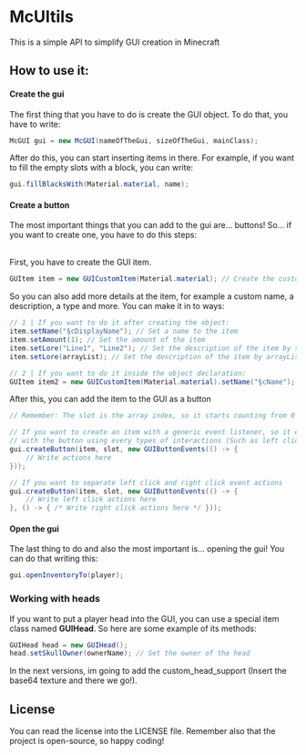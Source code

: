 # McUItils
This is a simple API to simplify GUI creation in Minecraft

## How to use it:
#### Create the gui
The first thing that you have to do is create the GUI object. To do that, you have to write:
```java
McGUI gui = new McGUI(nameOfTheGui, sizeOfTheGui, mainClass);
```

After do this, you can start inserting items in there. For example, if you want to fill the empty slots with
a block, you can write:

```java
gui.fillBlacksWith(Material.material, name);
```

#### Create a button

The most important things that you can add to the gui are... buttons! So... if you want to create one,
you have to do this steps: <br> <br>

First, you have to create the GUI item.
```java
GUItem item = new GUICustomItem(Material.material); // Create the custom item object
```

So you can also add more details at the item, for example a custom name, a description, a type and more.
You can make it in to ways:
```java
// 1 | If you want to do it after creating the object:
item.setName("§cDisplayName"); // Set a name to the item
item.setAmount(1); // Set the amount of the item
item.setLore("Line1", "Line2"); // Set the description of the item by strings
item.setLore(arrayList); // Set the description of the item by arrayList

// 2 | If you want to do it inside the object declaration:
GUItem item2 = new GUICustomItem(Material.material).setName("§cName");
```
After this, you can add the item to the GUI as a button
```java
// Remember: The slot is the array index, so it starts counting from 0 (First line: 0-8 and not 1-9)

// If you want to create an item with a generic event listener, so it execute the click actions when you interact
// with the button using every types of interactions (Such as left click, right click or drop key).
gui.createButton(item, slot, new GUIButtonEvents(() -> {
    // Write actions here
}));

// If you want to separate left click and right click event actions
gui.createButton(item, slot, new GUIButtonEvents(() -> {
    // Write left click actions here
}, () -> { /* Write right click actions here */ }));
```

#### Open the gui

The last thing to do and also the most important is... opening the gui! You can do that writing this:
```java
gui.openInventoryTo(player);
```

### Working with heads
If you want to put a player head into the GUI, you can use a special item class named **GUIHead**.
So here are some example of its methods:
```java
GUIHead head = new GUIHead();
head.setSkullOwner(ownerName); // Set the owner of the head
```
In the next versions, im going to add the custom_head_support (Insert the base64 texture and there we go!).

## License
You can read the license into the LICENSE file. Remember also that the project is open-source, so
happy coding!